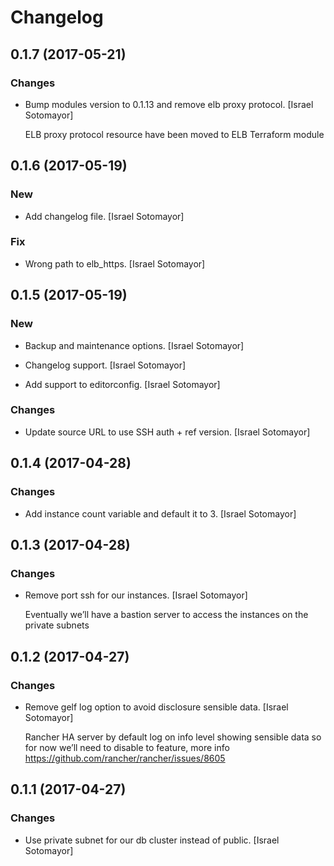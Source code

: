 # Changelog


## 0.1.7 (2017-05-21)

### Changes

* Bump modules version to 0.1.13 and remove elb proxy protocol. [Israel Sotomayor]

  ELB proxy protocol resource have been moved to ELB Terraform module


## 0.1.6 (2017-05-19)

### New

* Add changelog file. [Israel Sotomayor]

### Fix

* Wrong path to elb_https. [Israel Sotomayor]


## 0.1.5 (2017-05-19)

### New

* Backup and maintenance options. [Israel Sotomayor]

* Changelog support. [Israel Sotomayor]

* Add support to editorconfig. [Israel Sotomayor]

### Changes

* Update source URL to use SSH auth + ref version. [Israel Sotomayor]


## 0.1.4 (2017-04-28)

### Changes

* Add instance count variable and default it to 3. [Israel Sotomayor]


## 0.1.3 (2017-04-28)

### Changes

* Remove port ssh for our instances. [Israel Sotomayor]

  Eventually we’ll have a bastion server to access the instances on the private subnets


## 0.1.2 (2017-04-27)

### Changes

* Remove gelf log option to avoid disclosure sensible data. [Israel Sotomayor]

  Rancher HA server by default log on info level showing sensible data so for now we’ll need to disable to feature, more info https://github.com/rancher/rancher/issues/8605


## 0.1.1 (2017-04-27)

### Changes

* Use private subnet for our db cluster instead of public. [Israel Sotomayor]


